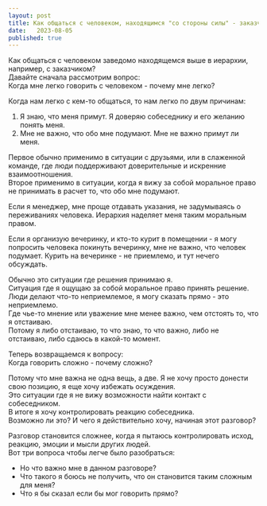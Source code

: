 ```yaml
---
layout: post
title: Как общаться с человеком, находящимся "со стороны силы" - заказчиком, начальником
date:   2023-08-05
published: true
---
```

Как общаться с человеком заведомо находящемся выше в иерархии, например, с заказчиком?\
Давайте сначала рассмотрим вопрос:\
Когда мне легко говорить с человеком - почему мне легко?

Когда нам легко с кем-то общаться, то нам легко по двум причинам:
1. Я знаю, что меня примут. Я доверяю собеседнику и его желанию понять меня.
2. Мне не важно, что обо мне подумают. Мне не важно примут ли меня.

Первое обычно применимо в ситуации с друзьями, или в слаженной команде, где люди поддерживают доверительные и искренние взаимоотношения.\
Второе применимо в ситуации, когда я вижу за собой моральное право не принимать в расчет то, что обо мне подумают.

Если я менеджер, мне проще отдавать указания, не задумываясь о переживаниях человека. Иерархия наделяет меня таким моральным правом.

Если я организую вечеринку, и кто-то курит в помещении - я могу попросить человека покинуть вечеринку, мне не важно, что человек подумает. Курить на вечеринке - не приемлемо, и тут нечего обсуждать.

Обычно это ситуации где решения принимаю я.\
Ситуация где я ощущаю за собой моральное право принять решение.\
Люди делают что-то неприемлемое, я могу сказать прямо - это неприемлемо.\
Где чье-то мнение или уважение мне менее важно, чем отстоять то, что я отстаиваю.\
Потому я либо отстаиваю, то что знаю, то что важно, либо не отстаиваю, либо сдаюсь в какой-то момент.

Теперь возвращаемся к вопросу:\
Когда говорить сложно - почему сложно?

Потому что мне важна не одна вещь, а две. Я не хочу просто донести свою позицию, я еще хочу избежать осуждения.\
Это ситуации где я не вижу возможности найти контакт с собеседником.\
В итоге я хочу контролировать реакцию собеседника.\
Возможно ли это? И чего я действительно хочу, начиная этот разговор?

Разговор становится сложнее, когда я пытаюсь контролировать исход, реакцию, эмоции и мысли других людей.\
Вот три вопроса чтобы легче было разобраться:
* Но что важно мне в данном разговоре?
* Что такого я боюсь не получить, что он становится таким сложным для меня?
* Что я бы сказал если бы мог говорить прямо?
